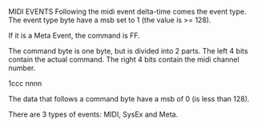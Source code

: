 MIDI EVENTS
Following the midi event delta-time comes the event type. The event type byte have a msb set to 1 (the value is >= 128). 

If it is a Meta Event, the command is FF.


The command byte is one byte, but is divided into 2 parts. The left 4 bits contain the actual command. The right 4 bits contain the midi channel number.

1ccc nnnn 

The data that follows a command byte have a msb of 0 (is less than 128).

There are 3 types of events: MIDI, SysEx and Meta.
